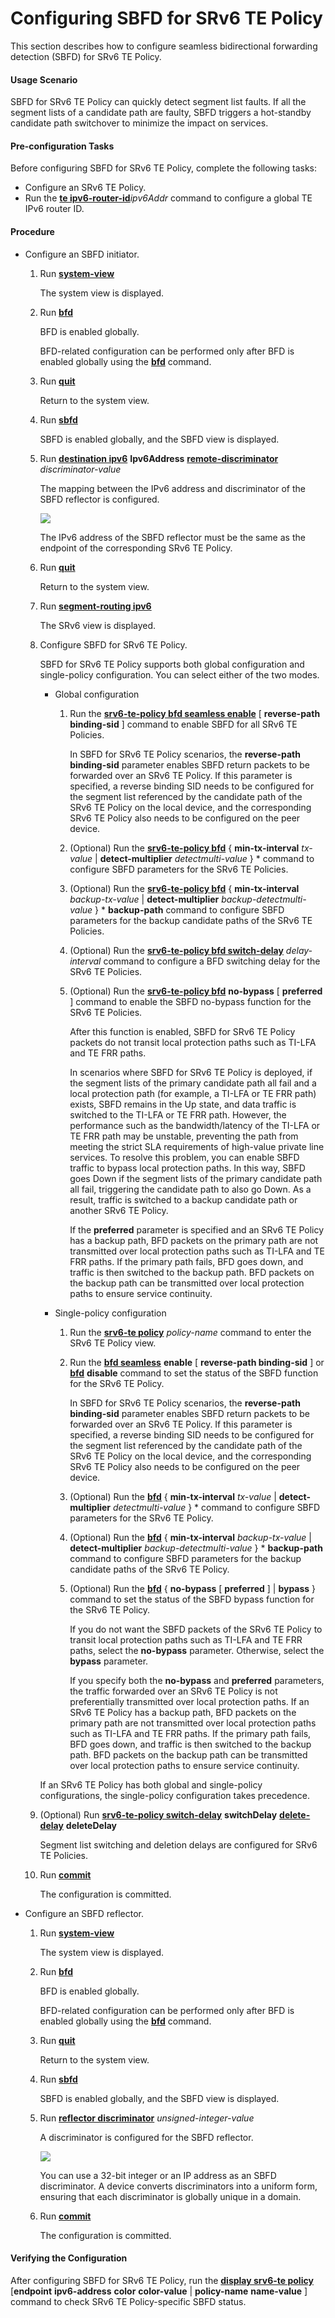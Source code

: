 Configuring SBFD for SRv6 TE Policy
===================================

This section describes how to configure seamless bidirectional forwarding detection (SBFD) for SRv6 TE Policy.

#### Usage Scenario

SBFD for SRv6 TE Policy can quickly detect segment list faults. If all the segment lists of a candidate path are faulty, SBFD triggers a hot-standby candidate path switchover to minimize the impact on services.


#### Pre-configuration Tasks

Before configuring SBFD for SRv6 TE Policy, complete the following tasks:

* Configure an SRv6 TE Policy.
* Run the [**te ipv6-router-id**](cmdqueryname=te+ipv6-router-id)*ipv6Addr* command to configure a global TE IPv6 router ID.

#### Procedure

* Configure an SBFD initiator.
  1. Run **[**system-view**](cmdqueryname=system-view)**
     
     
     
     The system view is displayed.
  2. Run **[**bfd**](cmdqueryname=bfd)**
     
     
     
     BFD is enabled globally.
     
     
     
     BFD-related configuration can be performed only after BFD is enabled globally using the **[**bfd**](cmdqueryname=bfd)** command.
  3. Run **[**quit**](cmdqueryname=quit)**
     
     
     
     Return to the system view.
  4. Run **[**sbfd**](cmdqueryname=sbfd)**
     
     
     
     SBFD is enabled globally, and the SBFD view is displayed.
  5. Run **[**destination ipv6**](cmdqueryname=destination+ipv6)** **Ipv6Address** **[**remote-discriminator**](cmdqueryname=remote-discriminator)** *discriminator-value*
     
     
     
     The mapping between the IPv6 address and discriminator of the SBFD reflector is configured.
     
     
     
     ![](../../../../public_sys-resources/note_3.0-en-us.png) 
     
     The IPv6 address of the SBFD reflector must be the same as the endpoint of the corresponding SRv6 TE Policy.
  6. Run **[**quit**](cmdqueryname=quit)**
     
     
     
     Return to the system view.
  7. Run [**segment-routing ipv6**](cmdqueryname=segment-routing+ipv6)
     
     
     
     The SRv6 view is displayed.
  8. Configure SBFD for SRv6 TE Policy.
     
     
     
     SBFD for SRv6 TE Policy supports both global configuration and single-policy configuration. You can select either of the two modes.
     
     + Global configuration
       
       1. Run the [**srv6-te-policy bfd seamless enable**](cmdqueryname=srv6-te-policy+bfd+seamless+enable) [ **reverse-path binding-sid** ] command to enable SBFD for all SRv6 TE Policies.
          
          In SBFD for SRv6 TE Policy scenarios, the **reverse-path binding-sid** parameter enables SBFD return packets to be forwarded over an SRv6 TE Policy. If this parameter is specified, a reverse binding SID needs to be configured for the segment list referenced by the candidate path of the SRv6 TE Policy on the local device, and the corresponding SRv6 TE Policy also needs to be configured on the peer device.
       2. (Optional) Run the [**srv6-te-policy bfd**](cmdqueryname=srv6-te-policy+bfd) { **min-tx-interval** *tx-value* | **detect-multiplier** *detectmulti-value* } \* command to configure SBFD parameters for the SRv6 TE Policies.
       3. (Optional) Run the [**srv6-te-policy bfd**](cmdqueryname=srv6-te-policy+bfd) { **min-tx-interval** *backup-tx-value* | **detect-multiplier** *backup-detectmulti-value* } \* **backup-path** command to configure SBFD parameters for the backup candidate paths of the SRv6 TE Policies.
       4. (Optional) Run the [**srv6-te-policy bfd switch-delay**](cmdqueryname=srv6-te-policy+bfd+switch-delay) *delay-interval* command to configure a BFD switching delay for the SRv6 TE Policies.
       5. (Optional) Run the [**srv6-te-policy bfd**](cmdqueryname=srv6-te-policy+bfd) **no-bypass** [ **preferred** ] command to enable the SBFD no-bypass function for the SRv6 TE Policies.
          
          After this function is enabled, SBFD for SRv6 TE Policy packets do not transit local protection paths such as TI-LFA and TE FRR paths.
          
          In scenarios where SBFD for SRv6 TE Policy is deployed, if the segment lists of the primary candidate path all fail and a local protection path (for example, a TI-LFA or TE FRR path) exists, SBFD remains in the Up state, and data traffic is switched to the TI-LFA or TE FRR path. However, the performance such as the bandwidth/latency of the TI-LFA or TE FRR path may be unstable, preventing the path from meeting the strict SLA requirements of high-value private line services. To resolve this problem, you can enable SBFD traffic to bypass local protection paths. In this way, SBFD goes Down if the segment lists of the primary candidate path all fail, triggering the candidate path to also go Down. As a result, traffic is switched to a backup candidate path or another SRv6 TE Policy.
          
          If the **preferred** parameter is specified and an SRv6 TE Policy has a backup path, BFD packets on the primary path are not transmitted over local protection paths such as TI-LFA and TE FRR paths. If the primary path fails, BFD goes down, and traffic is then switched to the backup path. BFD packets on the backup path can be transmitted over local protection paths to ensure service continuity.
     + Single-policy configuration
       
       1. Run the [**srv6-te policy**](cmdqueryname=srv6-te+policy) *policy-name* command to enter the SRv6 TE Policy view.
       2. Run the [**bfd seamless**](cmdqueryname=bfd+seamless) **enable** [ **reverse-path binding-sid** ] or [**bfd**](cmdqueryname=bfd) **disable** command to set the status of the SBFD function for the SRv6 TE Policy.
          
          In SBFD for SRv6 TE Policy scenarios, the **reverse-path binding-sid** parameter enables SBFD return packets to be forwarded over an SRv6 TE Policy. If this parameter is specified, a reverse binding SID needs to be configured for the segment list referenced by the candidate path of the SRv6 TE Policy on the local device, and the corresponding SRv6 TE Policy also needs to be configured on the peer device.
       3. (Optional) Run the [**bfd**](cmdqueryname=bfd) { **min-tx-interval** *tx-value* | **detect-multiplier** *detectmulti-value* } \* command to configure SBFD parameters for the SRv6 TE Policy.
       4. (Optional) Run the [**bfd**](cmdqueryname=bfd) { **min-tx-interval** *backup-tx-value* | **detect-multiplier** *backup-detectmulti-value* } \* **backup-path** command to configure SBFD parameters for the backup candidate paths of the SRv6 TE Policy.
       5. (Optional) Run the [**bfd**](cmdqueryname=bfd) { **no-bypass** [ **preferred** ] | **bypass** } command to set the status of the SBFD bypass function for the SRv6 TE Policy.
          
          If you do not want the SBFD packets of the SRv6 TE Policy to transit local protection paths such as TI-LFA and TE FRR paths, select the **no-bypass** parameter. Otherwise, select the **bypass** parameter.
          
          If you specify both the **no-bypass** and **preferred** parameters, the traffic forwarded over an SRv6 TE Policy is not preferentially transmitted over local protection paths. If an SRv6 TE Policy has a backup path, BFD packets on the primary path are not transmitted over local protection paths such as TI-LFA and TE FRR paths. If the primary path fails, BFD goes down, and traffic is then switched to the backup path. BFD packets on the backup path can be transmitted over local protection paths to ensure service continuity.
     
     If an SRv6 TE Policy has both global and single-policy configurations, the single-policy configuration takes precedence.
  9. (Optional) Run **[**srv6-te-policy switch-delay**](cmdqueryname=srv6-te-policy+switch-delay)** **switchDelay** **[**delete-delay**](cmdqueryname=delete-delay)** **deleteDelay**
     
     
     
     Segment list switching and deletion delays are configured for SRv6 TE Policies.
  10. Run **[**commit**](cmdqueryname=commit)**
      
      
      
      The configuration is committed.
* Configure an SBFD reflector.
  1. Run [**system-view**](cmdqueryname=system-view)
     
     
     
     The system view is displayed.
  2. Run [**bfd**](cmdqueryname=bfd)
     
     
     
     BFD is enabled globally.
     
     
     
     BFD-related configuration can be performed only after BFD is enabled globally using the [**bfd**](cmdqueryname=bfd) command.
  3. Run [**quit**](cmdqueryname=quit)
     
     
     
     Return to the system view.
  4. Run [**sbfd**](cmdqueryname=sbfd)
     
     
     
     SBFD is enabled globally, and the SBFD view is displayed.
  5. Run [**reflector discriminator**](cmdqueryname=reflector+discriminator) *unsigned-integer-value*
     
     
     
     A discriminator is configured for the SBFD reflector.
     
     
     
     ![](../../../../public_sys-resources/note_3.0-en-us.png) 
     
     You can use a 32-bit integer or an IP address as an SBFD discriminator. A device converts discriminators into a uniform form, ensuring that each discriminator is globally unique in a domain.
  6. Run [**commit**](cmdqueryname=commit)
     
     
     
     The configuration is committed.

#### Verifying the Configuration

After configuring SBFD for SRv6 TE Policy, run the **[**display srv6-te policy**](cmdqueryname=display+srv6-te+policy)** [****endpoint**** **ipv6-address** ****color**** **color-value** | ****policy-name**** **name-value** ] command to check SRv6 TE Policy-specific SBFD status.